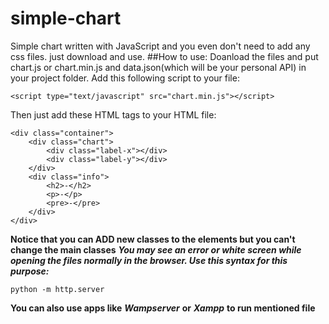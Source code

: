 # simple-chart
Simple chart written with JavaScript and you even don't need to add any css files. just download and use.
##How to use:
Doanload the files and put chart.js or chart.min.js and data.json(which will be your personal API) in your project folder.
Add this following script to your file:
```
<script type="text/javascript" src="chart.min.js"></script>
```
Then just add these HTML tags to your HTML file:
```
<div class="container">
    <div class="chart">
        <div class="label-x"></div>
        <div class="label-y"></div>
    </div>
    <div class="info">
        <h2>-</h2>
        <p>-</p>
        <pre>-</pre>
    </div>
</div>
```
**Notice that you can ADD new classes to the elements but you can't change the main classes**
***You may see an error or white screen while opening the files normally in the browser. Use this syntax for this purpose:***
```
python -m http.server
```
**You can also use apps like** ***Wampserver*** **or** ***Xampp*** **to run mentioned file**
